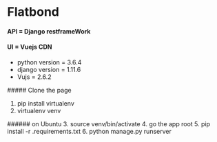 # Flatbond
#### API = Django restframeWork  
#### UI = Vuejs CDN

- python version = 3.6.4
- django version = 1.11.6
- Vujs = 2.6.2

##### Clone the page 
1. pip install virtualenv
2. virtualenv venv

###### on Ubuntu
3. source venv/bin/activate
4. go the app root
5. pip install -r .requirements.txt
6. python manage.py runserver
